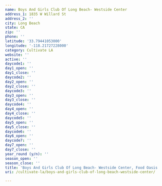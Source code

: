 ```yaml
---
name: Boys And Girls Club Of Long Beach- Westside Center
address_1: 1835 W Willard St
address_2: ''
city: Long Beach
state: CA
zip: ''
phone: ''
latitude: '33.79441053000'
longitude: '-118.21727228000'
category: Cultivate LA
website: ''
active: ''
daycode1: ''
day1_open: ''
day1_close: ''
daycode2: ''
day2_open: ''
day2_close: ''
daycode3: ''
day3_open: ''
day3_close: ''
daycode4: ''
day4_open: ''
day4_close: ''
daycode5: ''
day5_open: ''
day5_close: ''
daycode6: ''
day6_open: ''
daycode7: ''
day7_open: ''
day7_close: ''
year_round (y/n): ''
season_open: ''
season_close: ''
title: 'Boys And Girls Club Of Long Beach- Westside Center, Food Oasis Los Angeles'
uri: /cultivate-la/boys-and-girls-club-of-long-beach-westside-center/

---
```

